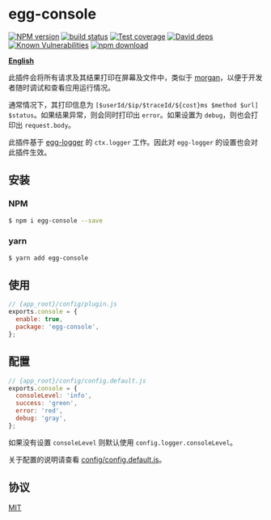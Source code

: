 # egg-console

[![NPM version][npm-image]][npm-url]
[![build status][travis-image]][travis-url]
[![Test coverage][codecov-image]][codecov-url]
[![David deps][david-image]][david-url]
[![Known Vulnerabilities][snyk-image]][snyk-url]
[![npm download][download-image]][download-url]

[npm-image]: https://img.shields.io/npm/v/egg-console.svg?style=flat-square
[npm-url]: https://npmjs.org/package/egg-console
[travis-image]: https://img.shields.io/travis/brickyang/egg-console.svg?style=flat-square
[travis-url]: https://travis-ci.org/brickyang/egg-console
[codecov-image]: https://img.shields.io/codecov/c/github/brickyang/egg-console.svg?style=flat-square
[codecov-url]: https://codecov.io/github/brickyang/egg-console?branch=master
[david-image]: https://img.shields.io/david/brickyang/egg-console.svg?style=flat-square
[david-url]: https://david-dm.org/brickyang/egg-console
[snyk-image]: https://snyk.io/test/npm/egg-console/badge.svg?style=flat-square
[snyk-url]: https://snyk.io/test/npm/egg-console
[download-image]: https://img.shields.io/npm/dm/egg-console.svg?style=flat-square
[download-url]: https://npmjs.org/package/egg-console

[**English**](https://github.com/brickyang/egg-console/blob/master/README.md)

此插件会将所有请求及其结果打印在屏幕及文件中，类似于 [morgan](https://github.com/expressjs/morgan)，以便于开发者随时调试和查看应用运行情况。

通常情况下，其打印信息为 `[$userId/$ip/$traceId/${cost}ms $method $url] $status`。如果结果异常，则会同时打印出 `error`。如果设置为 `debug`，则也会打印出 `request.body`。

此插件基于 [egg-logger](https://github.com/eggjs/egg-logger) 的 `ctx.logger` 工作。因此对 `egg-logger` 的设置也会对此插件生效。

## 安装

### NPM
```bash
$ npm i egg-console --save
```
### yarn
```bash
$ yarn add egg-console
```
## 使用

```js
// {app_root}/config/plugin.js
exports.console = {
  enable: true,
  package: 'egg-console',
};
```

## 配置

```js
// {app_root}/config/config.default.js
exports.console = {
  consoleLevel: 'info',
  success: 'green',
  error: 'red',
  debug: 'gray',
};
```

如果没有设置 `consoleLevel` 则默认使用 `config.logger.consoleLevel`。

关于配置的说明请查看 [config/config.default.js](config/config.default.js)。

## 协议

[MIT](LICENSE)
